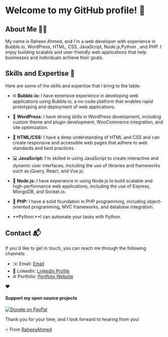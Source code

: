 

# Welcome to my GitHub profile! 👋

## About Me 🙋‍♀️

My name is Rahees Ahmed, and I'm a web developer with experience in Bubble.io, WordPress, HTML, CSS, JavaScript, Node.js,Python , and PHP. I enjoy building scalable and user-friendly web applications that help businesses and individuals achieve their goals.

## Skills and Expertise 🚀

Here are some of the skills and expertise that I bring to the table:

- 🌐 **Bubble.io:** I have extensive experience in developing web applications using Bubble.io, a no-code platform that enables rapid prototyping and deployment of web applications.

- 📝 **WordPress:** I have strong skills in WordPress development, including custom theme and plugin development, WooCommerce integration, and site optimization.

- 🎨 **HTML/CSS:** I have a deep understanding of HTML and CSS and can create responsive and accessible web pages that adhere to web standards and best practices.

- 💻 **JavaScript:** I'm skilled in using JavaScript to create interactive and dynamic user interfaces, including the use of libraries and frameworks such as jQuery, React, and Vue.js.

- 🚀 **Node.js:** I have experience in using Node.js to build scalable and high-performance web applications, including the use of Express, MongoDB, and Socket.io.

- 🐘 **PHP:** I have a solid foundation in PHP programming, including object-oriented programming, MVC frameworks, and database integration.

-  **Python:**I can automate your tasks with Python.

## Contact 📬

If you'd like to get in touch, you can reach me through the following channels:

- ✉️ Email: [Email ](mailto:raheesahmed37@gmail.com)
- 💼 LinkedIn: [LinkedIn Profile](https://www.linkedin.com/in/rahees-ahmed)
- 🌐 Portfolio: [Portfolio Website](https://www.rahees-ahmed.netlify.app)





❤️ <h4>Support my open source projects</h4>  [![Donate on PayPal](https://img.shields.io/badge/--paypal?label=PayPal&logo=PayPal&style=social)](https://www.paypal.me/raheesahmed)

Thank you for your time, and I look forward to hearing from you!

⭐️ From [RaheesAhmed](https://github.com/RaheesAhmed)



